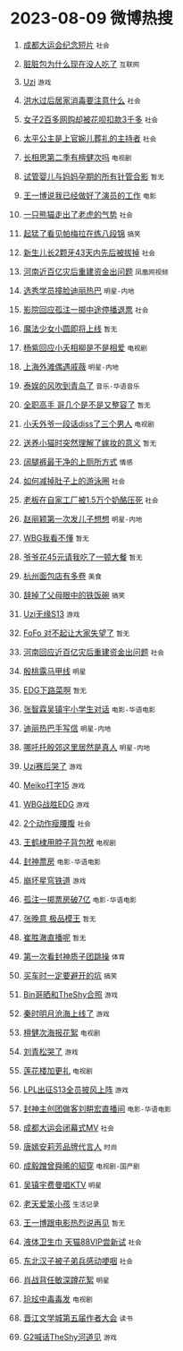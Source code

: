 # 2023-08-09 微博热搜 
1. [成都大运会纪念短片](https://m.weibo.cn/search?containerid=100103type%3D1%26t%3D10%26q%3D%23%E6%88%90%E9%83%BD%E5%A4%A7%E8%BF%90%E4%BC%9A%E7%BA%AA%E5%BF%B5%E7%9F%AD%E7%89%87%23&stream_entry_id=51&isnewpage=1&extparam=seat%3D1%26filter_type%3Drealtimehot%26dgr%3D0%26cate%3D10103%26pos%3D0%26stream_entry_id%3D51%26c_type%3D51%26display_time%3D1691529396%26pre_seqid%3D169152939619001754743&luicode=10000011&lfid=106003type%3D25%26t%3D3%26disable_hot%3D1%26filter_type%3Drealtimehot) `社会` 

2. [脏脏包为什么现在没人吃了](https://m.weibo.cn/search?containerid=100103type%3D1%26t%3D10%26q%3D%23%E8%84%8F%E8%84%8F%E5%8C%85%E4%B8%BA%E4%BB%80%E4%B9%88%E7%8E%B0%E5%9C%A8%E6%B2%A1%E4%BA%BA%E5%90%83%E4%BA%86%23&stream_entry_id=31&isnewpage=1&extparam=seat%3D1%26filter_type%3Drealtimehot%26cate%3D5001%26pos%3D0%26stream_entry_id%3D31%26lcate%3D5001%26band_rank%3D1%26q%3D%2523%25E8%2584%258F%25E8%2584%258F%25E5%258C%2585%25E4%25B8%25BA%25E4%25BB%2580%25E4%25B9%2588%25E7%258E%25B0%25E5%259C%25A8%25E6%25B2%25A1%25E4%25BA%25BA%25E5%2590%2583%25E4%25BA%2586%2523%26realpos%3D1%26dgr%3D0%26flag%3D2%26c_type%3D31%26display_time%3D1691529396%26pre_seqid%3D169152939619001754743&luicode=10000011&lfid=106003type%3D25%26t%3D3%26disable_hot%3D1%26filter_type%3Drealtimehot) `互联网` 

3. [Uzi](https://m.weibo.cn/search?containerid=100103type%3D1%26t%3D10%26q%3DUzi&stream_entry_id=31&isnewpage=1&extparam=seat%3D1%26filter_type%3Drealtimehot%26cate%3D5001%26pos%3D1%26stream_entry_id%3D31%26lcate%3D5001%26band_rank%3D2%26q%3DUzi%26realpos%3D2%26dgr%3D0%26flag%3D0%26c_type%3D31%26display_time%3D1691529396%26pre_seqid%3D169152939619001754743&luicode=10000011&lfid=106003type%3D25%26t%3D3%26disable_hot%3D1%26filter_type%3Drealtimehot) `游戏` 

4. [洪水过后居家消毒要注意什么](https://m.weibo.cn/search?containerid=100103type%3D1%26t%3D10%26q%3D%23%E6%B4%AA%E6%B0%B4%E8%BF%87%E5%90%8E%E5%B1%85%E5%AE%B6%E6%B6%88%E6%AF%92%E8%A6%81%E6%B3%A8%E6%84%8F%E4%BB%80%E4%B9%88%23&stream_entry_id=31&isnewpage=1&extparam=seat%3D1%26filter_type%3Drealtimehot%26cate%3D5001%26pos%3D2%26stream_entry_id%3D31%26lcate%3D5001%26band_rank%3D3%26q%3D%2523%25E6%25B4%25AA%25E6%25B0%25B4%25E8%25BF%2587%25E5%2590%258E%25E5%25B1%2585%25E5%25AE%25B6%25E6%25B6%2588%25E6%25AF%2592%25E8%25A6%2581%25E6%25B3%25A8%25E6%2584%258F%25E4%25BB%2580%25E4%25B9%2588%2523%26realpos%3D3%26dgr%3D0%26flag%3D0%26c_type%3D31%26display_time%3D1691529396%26pre_seqid%3D169152939619001754743&luicode=10000011&lfid=106003type%3D25%26t%3D3%26disable_hot%3D1%26filter_type%3Drealtimehot) `社会` 

5. [女子2百多网购却被花呗扣款3千多](https://m.weibo.cn/search?containerid=100103type%3D1%26t%3D10%26q%3D%23%E5%A5%B3%E5%AD%902%E7%99%BE%E5%A4%9A%E7%BD%91%E8%B4%AD%E5%8D%B4%E8%A2%AB%E8%8A%B1%E5%91%97%E6%89%A3%E6%AC%BE3%E5%8D%83%E5%A4%9A%23&stream_entry_id=31&isnewpage=1&extparam=seat%3D1%26filter_type%3Drealtimehot%26cate%3D5001%26pos%3D3%26stream_entry_id%3D31%26lcate%3D5001%26band_rank%3D4%26q%3D%2523%25E5%25A5%25B3%25E5%25AD%25902%25E7%2599%25BE%25E5%25A4%259A%25E7%25BD%2591%25E8%25B4%25AD%25E5%258D%25B4%25E8%25A2%25AB%25E8%258A%25B1%25E5%2591%2597%25E6%2589%25A3%25E6%25AC%25BE3%25E5%258D%2583%25E5%25A4%259A%2523%26realpos%3D4%26dgr%3D0%26flag%3D0%26c_type%3D31%26display_time%3D1691529396%26pre_seqid%3D169152939619001754743&luicode=10000011&lfid=106003type%3D25%26t%3D3%26disable_hot%3D1%26filter_type%3Drealtimehot) `社会` 

6. [太平公主是上官婉儿葬礼的主持者](https://m.weibo.cn/search?containerid=100103type%3D1%26t%3D10%26q%3D%23%E5%A4%AA%E5%B9%B3%E5%85%AC%E4%B8%BB%E6%98%AF%E4%B8%8A%E5%AE%98%E5%A9%89%E5%84%BF%E8%91%AC%E7%A4%BC%E7%9A%84%E4%B8%BB%E6%8C%81%E8%80%85%23&stream_entry_id=31&isnewpage=1&extparam=seat%3D1%26filter_type%3Drealtimehot%26cate%3D5001%26pos%3D4%26stream_entry_id%3D31%26lcate%3D5001%26band_rank%3D5%26q%3D%2523%25E5%25A4%25AA%25E5%25B9%25B3%25E5%2585%25AC%25E4%25B8%25BB%25E6%2598%25AF%25E4%25B8%258A%25E5%25AE%2598%25E5%25A9%2589%25E5%2584%25BF%25E8%2591%25AC%25E7%25A4%25BC%25E7%259A%2584%25E4%25B8%25BB%25E6%258C%2581%25E8%2580%2585%2523%26realpos%3D5%26dgr%3D0%26flag%3D32768%26c_type%3D31%26display_time%3D1691529396%26pre_seqid%3D169152939619001754743&luicode=10000011&lfid=106003type%3D25%26t%3D3%26disable_hot%3D1%26filter_type%3Drealtimehot) `社会` 

7. [长相思第二季有檀健次吗](https://m.weibo.cn/search?containerid=100103type%3D1%26t%3D10%26q%3D%23%E9%95%BF%E7%9B%B8%E6%80%9D%E7%AC%AC%E4%BA%8C%E5%AD%A3%E6%9C%89%E6%AA%80%E5%81%A5%E6%AC%A1%E5%90%97%23&stream_entry_id=31&isnewpage=1&extparam=seat%3D1%26filter_type%3Drealtimehot%26cate%3D5001%26pos%3D5%26stream_entry_id%3D31%26lcate%3D5001%26band_rank%3D6%26q%3D%2523%25E9%2595%25BF%25E7%259B%25B8%25E6%2580%259D%25E7%25AC%25AC%25E4%25BA%258C%25E5%25AD%25A3%25E6%259C%2589%25E6%25AA%2580%25E5%2581%25A5%25E6%25AC%25A1%25E5%2590%2597%2523%26realpos%3D6%26dgr%3D0%26flag%3D16%26c_type%3D31%26display_time%3D1691529396%26pre_seqid%3D169152939619001754743&luicode=10000011&lfid=106003type%3D25%26t%3D3%26disable_hot%3D1%26filter_type%3Drealtimehot) `电视剧` 

8. [试管婴儿与妈妈孕期的所有针管合影](https://m.weibo.cn/search?containerid=100103type%3D1%26t%3D10%26q%3D%E8%AF%95%E7%AE%A1%E5%A9%B4%E5%84%BF%E4%B8%8E%E5%A6%88%E5%A6%88%E5%AD%95%E6%9C%9F%E7%9A%84%E6%89%80%E6%9C%89%E9%92%88%E7%AE%A1%E5%90%88%E5%BD%B1&stream_entry_id=31&isnewpage=1&extparam=seat%3D1%26filter_type%3Drealtimehot%26cate%3D5001%26pos%3D6%26stream_entry_id%3D31%26lcate%3D5001%26band_rank%3D7%26q%3D%25E8%25AF%2595%25E7%25AE%25A1%25E5%25A9%25B4%25E5%2584%25BF%25E4%25B8%258E%25E5%25A6%2588%25E5%25A6%2588%25E5%25AD%2595%25E6%259C%259F%25E7%259A%2584%25E6%2589%2580%25E6%259C%2589%25E9%2592%2588%25E7%25AE%25A1%25E5%2590%2588%25E5%25BD%25B1%26realpos%3D7%26dgr%3D0%26flag%3D0%26c_type%3D31%26display_time%3D1691529396%26pre_seqid%3D169152939619001754743&luicode=10000011&lfid=106003type%3D25%26t%3D3%26disable_hot%3D1%26filter_type%3Drealtimehot) `暂无` 

9. [王一博说我已经做好了演员的工作](https://m.weibo.cn/search?containerid=100103type%3D1%26t%3D10%26q%3D%23%E7%8E%8B%E4%B8%80%E5%8D%9A%E8%AF%B4%E6%88%91%E5%B7%B2%E7%BB%8F%E5%81%9A%E5%A5%BD%E4%BA%86%E6%BC%94%E5%91%98%E7%9A%84%E5%B7%A5%E4%BD%9C%23&stream_entry_id=31&isnewpage=1&extparam=seat%3D1%26filter_type%3Drealtimehot%26cate%3D5001%26pos%3D7%26stream_entry_id%3D31%26lcate%3D5001%26band_rank%3D8%26q%3D%2523%25E7%258E%258B%25E4%25B8%2580%25E5%258D%259A%25E8%25AF%25B4%25E6%2588%2591%25E5%25B7%25B2%25E7%25BB%258F%25E5%2581%259A%25E5%25A5%25BD%25E4%25BA%2586%25E6%25BC%2594%25E5%2591%2598%25E7%259A%2584%25E5%25B7%25A5%25E4%25BD%259C%2523%26realpos%3D8%26dgr%3D0%26flag%3D0%26c_type%3D31%26display_time%3D1691529396%26pre_seqid%3D169152939619001754743&luicode=10000011&lfid=106003type%3D25%26t%3D3%26disable_hot%3D1%26filter_type%3Drealtimehot) `电影` 

10. [一只熊猫走出了老虎的气势](https://m.weibo.cn/search?containerid=100103type%3D1%26t%3D10%26q%3D%23%E4%B8%80%E5%8F%AA%E7%86%8A%E7%8C%AB%E8%B5%B0%E5%87%BA%E4%BA%86%E8%80%81%E8%99%8E%E7%9A%84%E6%B0%94%E5%8A%BF%23&stream_entry_id=31&isnewpage=1&extparam=seat%3D1%26filter_type%3Drealtimehot%26cate%3D5001%26pos%3D8%26stream_entry_id%3D31%26lcate%3D5001%26band_rank%3D9%26q%3D%2523%25E4%25B8%2580%25E5%258F%25AA%25E7%2586%258A%25E7%258C%25AB%25E8%25B5%25B0%25E5%2587%25BA%25E4%25BA%2586%25E8%2580%2581%25E8%2599%258E%25E7%259A%2584%25E6%25B0%2594%25E5%258A%25BF%2523%26realpos%3D9%26dgr%3D0%26flag%3D32768%26c_type%3D31%26display_time%3D1691529396%26pre_seqid%3D169152939619001754743&luicode=10000011&lfid=106003type%3D25%26t%3D3%26disable_hot%3D1%26filter_type%3Drealtimehot) `社会` 

11. [起猛了看见帕梅拉在练八段锦](https://m.weibo.cn/search?containerid=100103type%3D1%26t%3D10%26q%3D%23%E8%B5%B7%E7%8C%9B%E4%BA%86%E7%9C%8B%E8%A7%81%E5%B8%95%E6%A2%85%E6%8B%89%E5%9C%A8%E7%BB%83%E5%85%AB%E6%AE%B5%E9%94%A6%23&stream_entry_id=31&isnewpage=1&extparam=seat%3D1%26filter_type%3Drealtimehot%26cate%3D5001%26pos%3D9%26stream_entry_id%3D31%26lcate%3D5001%26band_rank%3D10%26q%3D%2523%25E8%25B5%25B7%25E7%258C%259B%25E4%25BA%2586%25E7%259C%258B%25E8%25A7%2581%25E5%25B8%2595%25E6%25A2%2585%25E6%258B%2589%25E5%259C%25A8%25E7%25BB%2583%25E5%2585%25AB%25E6%25AE%25B5%25E9%2594%25A6%2523%26realpos%3D10%26dgr%3D0%26flag%3D0%26c_type%3D31%26display_time%3D1691529396%26pre_seqid%3D169152939619001754743&luicode=10000011&lfid=106003type%3D25%26t%3D3%26disable_hot%3D1%26filter_type%3Drealtimehot) `搞笑` 

12. [新生儿长2颗牙43天内先后被拔掉](https://m.weibo.cn/search?containerid=100103type%3D1%26t%3D10%26q%3D%23%E6%96%B0%E7%94%9F%E5%84%BF%E9%95%BF2%E9%A2%97%E7%89%9943%E5%A4%A9%E5%86%85%E5%85%88%E5%90%8E%E8%A2%AB%E6%8B%94%E6%8E%89%23&stream_entry_id=31&isnewpage=1&extparam=seat%3D1%26filter_type%3Drealtimehot%26cate%3D5001%26pos%3D10%26stream_entry_id%3D31%26lcate%3D5001%26band_rank%3D11%26q%3D%2523%25E6%2596%25B0%25E7%2594%259F%25E5%2584%25BF%25E9%2595%25BF2%25E9%25A2%2597%25E7%2589%259943%25E5%25A4%25A9%25E5%2586%2585%25E5%2585%2588%25E5%2590%258E%25E8%25A2%25AB%25E6%258B%2594%25E6%258E%2589%2523%26realpos%3D11%26dgr%3D0%26flag%3D2%26c_type%3D31%26display_time%3D1691529396%26pre_seqid%3D169152939619001754743&luicode=10000011&lfid=106003type%3D25%26t%3D3%26disable_hot%3D1%26filter_type%3Drealtimehot) `社会` 

13. [河南近百亿灾后重建资金出问题](https://m.weibo.cn/search?containerid=100103type%3D1%26t%3D10%26q%3D%E6%B2%B3%E5%8D%97%E8%BF%91%E7%99%BE%E4%BA%BF%E7%81%BE%E5%90%8E%E9%87%8D%E5%BB%BA%E8%B5%84%E9%87%91%E5%87%BA%E9%97%AE%E9%A2%98&stream_entry_id=31&isnewpage=1&extparam=seat%3D1%26filter_type%3Drealtimehot%26cate%3D5001%26pos%3D11%26stream_entry_id%3D31%26lcate%3D5001%26band_rank%3D12%26q%3D%25E6%25B2%25B3%25E5%258D%2597%25E8%25BF%2591%25E7%2599%25BE%25E4%25BA%25BF%25E7%2581%25BE%25E5%2590%258E%25E9%2587%258D%25E5%25BB%25BA%25E8%25B5%2584%25E9%2587%2591%25E5%2587%25BA%25E9%2597%25AE%25E9%25A2%2598%26realpos%3D12%26dgr%3D0%26flag%3D0%26c_type%3D31%26display_time%3D1691529396%26pre_seqid%3D169152939619001754743&luicode=10000011&lfid=106003type%3D25%26t%3D3%26disable_hot%3D1%26filter_type%3Drealtimehot) `凤凰网视频` 

14. [选秀学员撞脸迪丽热巴](https://m.weibo.cn/search?containerid=100103type%3D1%26t%3D10%26q%3D%23%E9%80%89%E7%A7%80%E5%AD%A6%E5%91%98%E6%92%9E%E8%84%B8%E8%BF%AA%E4%B8%BD%E7%83%AD%E5%B7%B4%23&stream_entry_id=31&isnewpage=1&extparam=seat%3D1%26filter_type%3Drealtimehot%26cate%3D5001%26pos%3D12%26stream_entry_id%3D31%26lcate%3D5001%26band_rank%3D13%26q%3D%2523%25E9%2580%2589%25E7%25A7%2580%25E5%25AD%25A6%25E5%2591%2598%25E6%2592%259E%25E8%2584%25B8%25E8%25BF%25AA%25E4%25B8%25BD%25E7%2583%25AD%25E5%25B7%25B4%2523%26realpos%3D13%26dgr%3D0%26flag%3D0%26c_type%3D31%26display_time%3D1691529396%26pre_seqid%3D169152939619001754743&luicode=10000011&lfid=106003type%3D25%26t%3D3%26disable_hot%3D1%26filter_type%3Drealtimehot) `明星-内地` 

15. [影院回应孤注一掷中途停播退票](https://m.weibo.cn/search?containerid=100103type%3D1%26t%3D10%26q%3D%23%E5%BD%B1%E9%99%A2%E5%9B%9E%E5%BA%94%E5%AD%A4%E6%B3%A8%E4%B8%80%E6%8E%B7%E4%B8%AD%E9%80%94%E5%81%9C%E6%92%AD%E9%80%80%E7%A5%A8%23&stream_entry_id=31&isnewpage=1&extparam=seat%3D1%26filter_type%3Drealtimehot%26cate%3D5001%26pos%3D13%26stream_entry_id%3D31%26lcate%3D5001%26band_rank%3D14%26q%3D%2523%25E5%25BD%25B1%25E9%2599%25A2%25E5%259B%259E%25E5%25BA%2594%25E5%25AD%25A4%25E6%25B3%25A8%25E4%25B8%2580%25E6%258E%25B7%25E4%25B8%25AD%25E9%2580%2594%25E5%2581%259C%25E6%2592%25AD%25E9%2580%2580%25E7%25A5%25A8%2523%26realpos%3D14%26dgr%3D0%26flag%3D0%26c_type%3D31%26display_time%3D1691529396%26pre_seqid%3D169152939619001754743&luicode=10000011&lfid=106003type%3D25%26t%3D3%26disable_hot%3D1%26filter_type%3Drealtimehot) `社会` 

16. [魔法少女小圆即将上线](https://m.weibo.cn/search?containerid=100103type%3D1%26t%3D10%26q%3D%E9%AD%94%E6%B3%95%E5%B0%91%E5%A5%B3%E5%B0%8F%E5%9C%86%E5%8D%B3%E5%B0%86%E4%B8%8A%E7%BA%BF&stream_entry_id=31&isnewpage=1&extparam=seat%3D1%26filter_type%3Drealtimehot%26cate%3D5001%26pos%3D14%26stream_entry_id%3D31%26lcate%3D5001%26band_rank%3D15%26q%3D%25E9%25AD%2594%25E6%25B3%2595%25E5%25B0%2591%25E5%25A5%25B3%25E5%25B0%258F%25E5%259C%2586%25E5%258D%25B3%25E5%25B0%2586%25E4%25B8%258A%25E7%25BA%25BF%26realpos%3D15%26dgr%3D0%26flag%3D0%26c_type%3D31%26display_time%3D1691529396%26pre_seqid%3D169152939619001754743&luicode=10000011&lfid=106003type%3D25%26t%3D3%26disable_hot%3D1%26filter_type%3Drealtimehot) `暂无` 

17. [杨紫回应小夭相柳是不是相爱](https://m.weibo.cn/search?containerid=100103type%3D1%26t%3D10%26q%3D%23%E6%9D%A8%E7%B4%AB%E5%9B%9E%E5%BA%94%E5%B0%8F%E5%A4%AD%E7%9B%B8%E6%9F%B3%E6%98%AF%E4%B8%8D%E6%98%AF%E7%9B%B8%E7%88%B1%23&stream_entry_id=31&isnewpage=1&extparam=seat%3D1%26filter_type%3Drealtimehot%26cate%3D5001%26pos%3D15%26stream_entry_id%3D31%26lcate%3D5001%26band_rank%3D16%26q%3D%2523%25E6%259D%25A8%25E7%25B4%25AB%25E5%259B%259E%25E5%25BA%2594%25E5%25B0%258F%25E5%25A4%25AD%25E7%259B%25B8%25E6%259F%25B3%25E6%2598%25AF%25E4%25B8%258D%25E6%2598%25AF%25E7%259B%25B8%25E7%2588%25B1%2523%26realpos%3D16%26dgr%3D0%26flag%3D0%26c_type%3D31%26display_time%3D1691529396%26pre_seqid%3D169152939619001754743&luicode=10000011&lfid=106003type%3D25%26t%3D3%26disable_hot%3D1%26filter_type%3Drealtimehot) `电视剧` 

18. [上海外滩偶遇戚薇](https://m.weibo.cn/search?containerid=100103type%3D1%26t%3D10%26q%3D%23%E4%B8%8A%E6%B5%B7%E5%A4%96%E6%BB%A9%E5%81%B6%E9%81%87%E6%88%9A%E8%96%87%23&stream_entry_id=31&isnewpage=1&extparam=seat%3D1%26filter_type%3Drealtimehot%26cate%3D5001%26pos%3D16%26stream_entry_id%3D31%26lcate%3D5001%26band_rank%3D17%26q%3D%2523%25E4%25B8%258A%25E6%25B5%25B7%25E5%25A4%2596%25E6%25BB%25A9%25E5%2581%25B6%25E9%2581%2587%25E6%2588%259A%25E8%2596%2587%2523%26realpos%3D17%26dgr%3D0%26flag%3D0%26c_type%3D31%26display_time%3D1691529396%26pre_seqid%3D169152939619001754743&luicode=10000011&lfid=106003type%3D25%26t%3D3%26disable_hot%3D1%26filter_type%3Drealtimehot) `明星-内地` 

19. [泰娱的风吹到青岛了](https://m.weibo.cn/search?containerid=100103type%3D1%26t%3D10%26q%3D%23%E6%B3%B0%E5%A8%B1%E7%9A%84%E9%A3%8E%E5%90%B9%E5%88%B0%E9%9D%92%E5%B2%9B%E4%BA%86%23&stream_entry_id=31&isnewpage=1&extparam=seat%3D1%26filter_type%3Drealtimehot%26cate%3D5001%26pos%3D17%26stream_entry_id%3D31%26lcate%3D5001%26band_rank%3D18%26q%3D%2523%25E6%25B3%25B0%25E5%25A8%25B1%25E7%259A%2584%25E9%25A3%258E%25E5%2590%25B9%25E5%2588%25B0%25E9%259D%2592%25E5%25B2%259B%25E4%25BA%2586%2523%26realpos%3D18%26dgr%3D0%26flag%3D0%26c_type%3D31%26display_time%3D1691529396%26pre_seqid%3D169152939619001754743&luicode=10000011&lfid=106003type%3D25%26t%3D3%26disable_hot%3D1%26filter_type%3Drealtimehot) `音乐-华语音乐` 

20. [全职高手 哥几个是不是又整容了](https://m.weibo.cn/search?containerid=100103type%3D1%26t%3D10%26q%3D%E5%85%A8%E8%81%8C%E9%AB%98%E6%89%8B+%E5%93%A5%E5%87%A0%E4%B8%AA%E6%98%AF%E4%B8%8D%E6%98%AF%E5%8F%88%E6%95%B4%E5%AE%B9%E4%BA%86&stream_entry_id=31&isnewpage=1&extparam=seat%3D1%26filter_type%3Drealtimehot%26cate%3D5001%26pos%3D18%26stream_entry_id%3D31%26lcate%3D5001%26band_rank%3D19%26q%3D%25E5%2585%25A8%25E8%2581%258C%25E9%25AB%2598%25E6%2589%258B%2520%25E5%2593%25A5%25E5%2587%25A0%25E4%25B8%25AA%25E6%2598%25AF%25E4%25B8%258D%25E6%2598%25AF%25E5%258F%2588%25E6%2595%25B4%25E5%25AE%25B9%25E4%25BA%2586%26realpos%3D19%26dgr%3D0%26flag%3D0%26c_type%3D31%26display_time%3D1691529396%26pre_seqid%3D169152939619001754743&luicode=10000011&lfid=106003type%3D25%26t%3D3%26disable_hot%3D1%26filter_type%3Drealtimehot) `暂无` 

21. [小夭外爷一段话diss了三个男人](https://m.weibo.cn/search?containerid=100103type%3D1%26t%3D10%26q%3D%23%E5%B0%8F%E5%A4%AD%E5%A4%96%E7%88%B7%E4%B8%80%E6%AE%B5%E8%AF%9Ddiss%E4%BA%86%E4%B8%89%E4%B8%AA%E7%94%B7%E4%BA%BA%23&stream_entry_id=31&isnewpage=1&extparam=seat%3D1%26filter_type%3Drealtimehot%26cate%3D5001%26pos%3D19%26stream_entry_id%3D31%26lcate%3D5001%26band_rank%3D20%26q%3D%2523%25E5%25B0%258F%25E5%25A4%25AD%25E5%25A4%2596%25E7%2588%25B7%25E4%25B8%2580%25E6%25AE%25B5%25E8%25AF%259Ddiss%25E4%25BA%2586%25E4%25B8%2589%25E4%25B8%25AA%25E7%2594%25B7%25E4%25BA%25BA%2523%26realpos%3D20%26dgr%3D0%26flag%3D0%26c_type%3D31%26display_time%3D1691529396%26pre_seqid%3D169152939619001754743&luicode=10000011&lfid=106003type%3D25%26t%3D3%26disable_hot%3D1%26filter_type%3Drealtimehot) `电视剧` 

22. [送养小猫时突然理解了嫁妆的意义](https://m.weibo.cn/search?containerid=100103type%3D1%26t%3D10%26q%3D%E9%80%81%E5%85%BB%E5%B0%8F%E7%8C%AB%E6%97%B6%E7%AA%81%E7%84%B6%E7%90%86%E8%A7%A3%E4%BA%86%E5%AB%81%E5%A6%86%E7%9A%84%E6%84%8F%E4%B9%89&stream_entry_id=31&isnewpage=1&extparam=seat%3D1%26filter_type%3Drealtimehot%26cate%3D5001%26pos%3D20%26stream_entry_id%3D31%26lcate%3D5001%26band_rank%3D21%26q%3D%25E9%2580%2581%25E5%2585%25BB%25E5%25B0%258F%25E7%258C%25AB%25E6%2597%25B6%25E7%25AA%2581%25E7%2584%25B6%25E7%2590%2586%25E8%25A7%25A3%25E4%25BA%2586%25E5%25AB%2581%25E5%25A6%2586%25E7%259A%2584%25E6%2584%258F%25E4%25B9%2589%26realpos%3D21%26dgr%3D0%26flag%3D0%26c_type%3D31%26display_time%3D1691529396%26pre_seqid%3D169152939619001754743&luicode=10000011&lfid=106003type%3D25%26t%3D3%26disable_hot%3D1%26filter_type%3Drealtimehot) `暂无` 

23. [阔腿裤最干净的上厕所方式](https://m.weibo.cn/search?containerid=100103type%3D1%26t%3D10%26q%3D%23%E9%98%94%E8%85%BF%E8%A3%A4%E6%9C%80%E5%B9%B2%E5%87%80%E7%9A%84%E4%B8%8A%E5%8E%95%E6%89%80%E6%96%B9%E5%BC%8F%23&stream_entry_id=31&isnewpage=1&extparam=seat%3D1%26filter_type%3Drealtimehot%26cate%3D5001%26pos%3D21%26stream_entry_id%3D31%26lcate%3D5001%26band_rank%3D22%26q%3D%2523%25E9%2598%2594%25E8%2585%25BF%25E8%25A3%25A4%25E6%259C%2580%25E5%25B9%25B2%25E5%2587%2580%25E7%259A%2584%25E4%25B8%258A%25E5%258E%2595%25E6%2589%2580%25E6%2596%25B9%25E5%25BC%258F%2523%26realpos%3D22%26dgr%3D0%26flag%3D0%26c_type%3D31%26display_time%3D1691529396%26pre_seqid%3D169152939619001754743&luicode=10000011&lfid=106003type%3D25%26t%3D3%26disable_hot%3D1%26filter_type%3Drealtimehot) `情感` 

24. [如何减掉肚子上的游泳圈](https://m.weibo.cn/search?containerid=100103type%3D1%26t%3D10%26q%3D%23%E5%A6%82%E4%BD%95%E5%87%8F%E6%8E%89%E8%82%9A%E5%AD%90%E4%B8%8A%E7%9A%84%E6%B8%B8%E6%B3%B3%E5%9C%88%23&stream_entry_id=31&isnewpage=1&extparam=seat%3D1%26filter_type%3Drealtimehot%26cate%3D5001%26pos%3D22%26stream_entry_id%3D31%26lcate%3D5001%26band_rank%3D23%26q%3D%2523%25E5%25A6%2582%25E4%25BD%2595%25E5%2587%258F%25E6%258E%2589%25E8%2582%259A%25E5%25AD%2590%25E4%25B8%258A%25E7%259A%2584%25E6%25B8%25B8%25E6%25B3%25B3%25E5%259C%2588%2523%26realpos%3D23%26dgr%3D0%26flag%3D0%26c_type%3D31%26display_time%3D1691529396%26pre_seqid%3D169152939619001754743&luicode=10000011&lfid=106003type%3D25%26t%3D3%26disable_hot%3D1%26filter_type%3Drealtimehot) `社会` 

25. [老板在自家工厂被1.5万个奶酪压死](https://m.weibo.cn/search?containerid=100103type%3D1%26t%3D10%26q%3D%23%E8%80%81%E6%9D%BF%E5%9C%A8%E8%87%AA%E5%AE%B6%E5%B7%A5%E5%8E%82%E8%A2%AB1.5%E4%B8%87%E4%B8%AA%E5%A5%B6%E9%85%AA%E5%8E%8B%E6%AD%BB%23&stream_entry_id=31&isnewpage=1&extparam=seat%3D1%26filter_type%3Drealtimehot%26cate%3D5001%26pos%3D23%26stream_entry_id%3D31%26lcate%3D5001%26band_rank%3D24%26q%3D%2523%25E8%2580%2581%25E6%259D%25BF%25E5%259C%25A8%25E8%2587%25AA%25E5%25AE%25B6%25E5%25B7%25A5%25E5%258E%2582%25E8%25A2%25AB1.5%25E4%25B8%2587%25E4%25B8%25AA%25E5%25A5%25B6%25E9%2585%25AA%25E5%258E%258B%25E6%25AD%25BB%2523%26realpos%3D24%26dgr%3D0%26flag%3D0%26c_type%3D31%26display_time%3D1691529396%26pre_seqid%3D169152939619001754743&luicode=10000011&lfid=106003type%3D25%26t%3D3%26disable_hot%3D1%26filter_type%3Drealtimehot) `社会` 

26. [赵丽颖第一次发儿子想想](https://m.weibo.cn/search?containerid=100103type%3D1%26t%3D10%26q%3D%23%E8%B5%B5%E4%B8%BD%E9%A2%96%E7%AC%AC%E4%B8%80%E6%AC%A1%E5%8F%91%E5%84%BF%E5%AD%90%E6%83%B3%E6%83%B3%23&stream_entry_id=31&isnewpage=1&extparam=seat%3D1%26filter_type%3Drealtimehot%26cate%3D5001%26pos%3D24%26stream_entry_id%3D31%26lcate%3D5001%26band_rank%3D25%26q%3D%2523%25E8%25B5%25B5%25E4%25B8%25BD%25E9%25A2%2596%25E7%25AC%25AC%25E4%25B8%2580%25E6%25AC%25A1%25E5%258F%2591%25E5%2584%25BF%25E5%25AD%2590%25E6%2583%25B3%25E6%2583%25B3%2523%26realpos%3D25%26dgr%3D0%26flag%3D0%26c_type%3D31%26display_time%3D1691529396%26pre_seqid%3D169152939619001754743&luicode=10000011&lfid=106003type%3D25%26t%3D3%26disable_hot%3D1%26filter_type%3Drealtimehot) `明星-内地` 

27. [WBG我看不懂](https://m.weibo.cn/search?containerid=100103type%3D1%26t%3D10%26q%3DWBG%E6%88%91%E7%9C%8B%E4%B8%8D%E6%87%82&stream_entry_id=31&isnewpage=1&extparam=seat%3D1%26filter_type%3Drealtimehot%26cate%3D5001%26pos%3D25%26stream_entry_id%3D31%26lcate%3D5001%26band_rank%3D26%26q%3DWBG%25E6%2588%2591%25E7%259C%258B%25E4%25B8%258D%25E6%2587%2582%26realpos%3D26%26dgr%3D0%26flag%3D0%26c_type%3D31%26display_time%3D1691529396%26pre_seqid%3D169152939619001754743&luicode=10000011&lfid=106003type%3D25%26t%3D3%26disable_hot%3D1%26filter_type%3Drealtimehot) `暂无` 

28. [爷爷花45元请我吃了一顿大餐](https://m.weibo.cn/search?containerid=100103type%3D1%26t%3D10%26q%3D%E7%88%B7%E7%88%B7%E8%8A%B145%E5%85%83%E8%AF%B7%E6%88%91%E5%90%83%E4%BA%86%E4%B8%80%E9%A1%BF%E5%A4%A7%E9%A4%90&stream_entry_id=31&isnewpage=1&extparam=seat%3D1%26filter_type%3Drealtimehot%26cate%3D5001%26pos%3D26%26stream_entry_id%3D31%26lcate%3D5001%26band_rank%3D27%26q%3D%25E7%2588%25B7%25E7%2588%25B7%25E8%258A%25B145%25E5%2585%2583%25E8%25AF%25B7%25E6%2588%2591%25E5%2590%2583%25E4%25BA%2586%25E4%25B8%2580%25E9%25A1%25BF%25E5%25A4%25A7%25E9%25A4%2590%26realpos%3D27%26dgr%3D0%26flag%3D0%26c_type%3D31%26display_time%3D1691529396%26pre_seqid%3D169152939619001754743&luicode=10000011&lfid=106003type%3D25%26t%3D3%26disable_hot%3D1%26filter_type%3Drealtimehot) `暂无` 

29. [杭州面包店有多卷](https://m.weibo.cn/search?containerid=100103type%3D1%26t%3D10%26q%3D%23%E6%9D%AD%E5%B7%9E%E9%9D%A2%E5%8C%85%E5%BA%97%E6%9C%89%E5%A4%9A%E5%8D%B7%23&stream_entry_id=31&isnewpage=1&extparam=seat%3D1%26filter_type%3Drealtimehot%26cate%3D5001%26pos%3D27%26stream_entry_id%3D31%26lcate%3D5001%26band_rank%3D28%26q%3D%2523%25E6%259D%25AD%25E5%25B7%259E%25E9%259D%25A2%25E5%258C%2585%25E5%25BA%2597%25E6%259C%2589%25E5%25A4%259A%25E5%258D%25B7%2523%26realpos%3D28%26dgr%3D0%26flag%3D0%26c_type%3D31%26display_time%3D1691529396%26pre_seqid%3D169152939619001754743&luicode=10000011&lfid=106003type%3D25%26t%3D3%26disable_hot%3D1%26filter_type%3Drealtimehot) `美食` 

30. [辞掉了父母眼中的铁饭碗](https://m.weibo.cn/search?containerid=100103type%3D1%26t%3D10%26q%3D%23%E8%BE%9E%E6%8E%89%E4%BA%86%E7%88%B6%E6%AF%8D%E7%9C%BC%E4%B8%AD%E7%9A%84%E9%93%81%E9%A5%AD%E7%A2%97%23&stream_entry_id=31&isnewpage=1&extparam=seat%3D1%26filter_type%3Drealtimehot%26cate%3D5001%26pos%3D28%26stream_entry_id%3D31%26lcate%3D5001%26band_rank%3D29%26q%3D%2523%25E8%25BE%259E%25E6%258E%2589%25E4%25BA%2586%25E7%2588%25B6%25E6%25AF%258D%25E7%259C%25BC%25E4%25B8%25AD%25E7%259A%2584%25E9%2593%2581%25E9%25A5%25AD%25E7%25A2%2597%2523%26realpos%3D29%26dgr%3D0%26flag%3D0%26c_type%3D31%26display_time%3D1691529396%26pre_seqid%3D169152939619001754743&luicode=10000011&lfid=106003type%3D25%26t%3D3%26disable_hot%3D1%26filter_type%3Drealtimehot) `搞笑` 

31. [Uzi无缘S13](https://m.weibo.cn/search?containerid=100103type%3D1%26t%3D10%26q%3D%23Uzi%E6%97%A0%E7%BC%98S13%23&stream_entry_id=31&isnewpage=1&extparam=seat%3D1%26filter_type%3Drealtimehot%26cate%3D5001%26pos%3D29%26stream_entry_id%3D31%26lcate%3D5001%26band_rank%3D30%26q%3D%2523Uzi%25E6%2597%25A0%25E7%25BC%2598S13%2523%26realpos%3D30%26dgr%3D0%26flag%3D0%26c_type%3D31%26display_time%3D1691529396%26pre_seqid%3D169152939619001754743&luicode=10000011&lfid=106003type%3D25%26t%3D3%26disable_hot%3D1%26filter_type%3Drealtimehot) `游戏` 

32. [FoFo 对不起让大家失望了](https://m.weibo.cn/search?containerid=100103type%3D1%26t%3D10%26q%3DFoFo+%E5%AF%B9%E4%B8%8D%E8%B5%B7%E8%AE%A9%E5%A4%A7%E5%AE%B6%E5%A4%B1%E6%9C%9B%E4%BA%86&stream_entry_id=31&isnewpage=1&extparam=seat%3D1%26filter_type%3Drealtimehot%26cate%3D5001%26pos%3D30%26stream_entry_id%3D31%26lcate%3D5001%26band_rank%3D31%26q%3DFoFo%2520%25E5%25AF%25B9%25E4%25B8%258D%25E8%25B5%25B7%25E8%25AE%25A9%25E5%25A4%25A7%25E5%25AE%25B6%25E5%25A4%25B1%25E6%259C%259B%25E4%25BA%2586%26realpos%3D31%26dgr%3D0%26flag%3D0%26c_type%3D31%26display_time%3D1691529396%26pre_seqid%3D169152939619001754743&luicode=10000011&lfid=106003type%3D25%26t%3D3%26disable_hot%3D1%26filter_type%3Drealtimehot) `暂无` 

33. [河南回应近百亿灾后重建资金出问题](https://m.weibo.cn/search?containerid=100103type%3D1%26t%3D10%26q%3D%23%E6%B2%B3%E5%8D%97%E5%9B%9E%E5%BA%94%E8%BF%91%E7%99%BE%E4%BA%BF%E7%81%BE%E5%90%8E%E9%87%8D%E5%BB%BA%E8%B5%84%E9%87%91%E5%87%BA%E9%97%AE%E9%A2%98%23&stream_entry_id=31&isnewpage=1&extparam=seat%3D1%26filter_type%3Drealtimehot%26cate%3D5001%26pos%3D31%26stream_entry_id%3D31%26lcate%3D5001%26band_rank%3D32%26q%3D%2523%25E6%25B2%25B3%25E5%258D%2597%25E5%259B%259E%25E5%25BA%2594%25E8%25BF%2591%25E7%2599%25BE%25E4%25BA%25BF%25E7%2581%25BE%25E5%2590%258E%25E9%2587%258D%25E5%25BB%25BA%25E8%25B5%2584%25E9%2587%2591%25E5%2587%25BA%25E9%2597%25AE%25E9%25A2%2598%2523%26realpos%3D32%26dgr%3D0%26flag%3D0%26c_type%3D31%26display_time%3D1691529396%26pre_seqid%3D169152939619001754743&luicode=10000011&lfid=106003type%3D25%26t%3D3%26disable_hot%3D1%26filter_type%3Drealtimehot) `社会` 

34. [殷桃露马甲线](https://m.weibo.cn/search?containerid=100103type%3D1%26t%3D10%26q%3D%23%E6%AE%B7%E6%A1%83%E9%9C%B2%E9%A9%AC%E7%94%B2%E7%BA%BF%23&stream_entry_id=31&isnewpage=1&extparam=seat%3D1%26filter_type%3Drealtimehot%26cate%3D5001%26pos%3D32%26stream_entry_id%3D31%26lcate%3D5001%26band_rank%3D33%26q%3D%2523%25E6%25AE%25B7%25E6%25A1%2583%25E9%259C%25B2%25E9%25A9%25AC%25E7%2594%25B2%25E7%25BA%25BF%2523%26realpos%3D33%26dgr%3D0%26flag%3D1%26c_type%3D31%26display_time%3D1691529396%26pre_seqid%3D169152939619001754743&luicode=10000011&lfid=106003type%3D25%26t%3D3%26disable_hot%3D1%26filter_type%3Drealtimehot) `明星` 

35. [EDG下路菜啊](https://m.weibo.cn/search?containerid=100103type%3D1%26t%3D10%26q%3DEDG%E4%B8%8B%E8%B7%AF%E8%8F%9C%E5%95%8A&stream_entry_id=31&isnewpage=1&extparam=seat%3D1%26filter_type%3Drealtimehot%26cate%3D5001%26pos%3D33%26stream_entry_id%3D31%26lcate%3D5001%26band_rank%3D34%26q%3DEDG%25E4%25B8%258B%25E8%25B7%25AF%25E8%258F%259C%25E5%2595%258A%26realpos%3D34%26dgr%3D0%26flag%3D0%26c_type%3D31%26display_time%3D1691529396%26pre_seqid%3D169152939619001754743&luicode=10000011&lfid=106003type%3D25%26t%3D3%26disable_hot%3D1%26filter_type%3Drealtimehot) `暂无` 

36. [张智霖吴镇宇小学生对话](https://m.weibo.cn/search?containerid=100103type%3D1%26t%3D10%26q%3D%23%E5%BC%A0%E6%99%BA%E9%9C%96%E5%90%B4%E9%95%87%E5%AE%87%E5%B0%8F%E5%AD%A6%E7%94%9F%E5%AF%B9%E8%AF%9D%23&stream_entry_id=31&isnewpage=1&extparam=seat%3D1%26filter_type%3Drealtimehot%26cate%3D5001%26pos%3D34%26stream_entry_id%3D31%26lcate%3D5001%26band_rank%3D35%26q%3D%2523%25E5%25BC%25A0%25E6%2599%25BA%25E9%259C%2596%25E5%2590%25B4%25E9%2595%2587%25E5%25AE%2587%25E5%25B0%258F%25E5%25AD%25A6%25E7%2594%259F%25E5%25AF%25B9%25E8%25AF%259D%2523%26realpos%3D35%26dgr%3D0%26flag%3D0%26c_type%3D31%26display_time%3D1691529396%26pre_seqid%3D169152939619001754743&luicode=10000011&lfid=106003type%3D25%26t%3D3%26disable_hot%3D1%26filter_type%3Drealtimehot) `电影-华语电影` 

37. [迪丽热巴手写信](https://m.weibo.cn/search?containerid=100103type%3D1%26t%3D10%26q%3D%E8%BF%AA%E4%B8%BD%E7%83%AD%E5%B7%B4%E6%89%8B%E5%86%99%E4%BF%A1&stream_entry_id=31&isnewpage=1&extparam=seat%3D1%26filter_type%3Drealtimehot%26cate%3D5001%26pos%3D35%26stream_entry_id%3D31%26lcate%3D5001%26band_rank%3D36%26q%3D%25E8%25BF%25AA%25E4%25B8%25BD%25E7%2583%25AD%25E5%25B7%25B4%25E6%2589%258B%25E5%2586%2599%25E4%25BF%25A1%26realpos%3D36%26dgr%3D0%26flag%3D0%26c_type%3D31%26display_time%3D1691529396%26pre_seqid%3D169152939619001754743&luicode=10000011&lfid=106003type%3D25%26t%3D3%26disable_hot%3D1%26filter_type%3Drealtimehot) `明星-内地` 

38. [哪吒托殷郊这里居然是真人](https://m.weibo.cn/search?containerid=100103type%3D1%26t%3D10%26q%3D%23%E5%93%AA%E5%90%92%E6%89%98%E6%AE%B7%E9%83%8A%E8%BF%99%E9%87%8C%E5%B1%85%E7%84%B6%E6%98%AF%E7%9C%9F%E4%BA%BA%23&stream_entry_id=31&isnewpage=1&extparam=seat%3D1%26filter_type%3Drealtimehot%26cate%3D5001%26pos%3D36%26stream_entry_id%3D31%26lcate%3D5001%26band_rank%3D37%26q%3D%2523%25E5%2593%25AA%25E5%2590%2592%25E6%2589%2598%25E6%25AE%25B7%25E9%2583%258A%25E8%25BF%2599%25E9%2587%258C%25E5%25B1%2585%25E7%2584%25B6%25E6%2598%25AF%25E7%259C%259F%25E4%25BA%25BA%2523%26realpos%3D37%26dgr%3D0%26flag%3D0%26c_type%3D31%26display_time%3D1691529396%26pre_seqid%3D169152939619001754743&luicode=10000011&lfid=106003type%3D25%26t%3D3%26disable_hot%3D1%26filter_type%3Drealtimehot) `明星-内地` 

39. [Uzi赛后哭了](https://m.weibo.cn/search?containerid=100103type%3D1%26t%3D10%26q%3D%23Uzi%E8%B5%9B%E5%90%8E%E5%93%AD%E4%BA%86%23&stream_entry_id=31&isnewpage=1&extparam=seat%3D1%26filter_type%3Drealtimehot%26cate%3D5001%26pos%3D37%26stream_entry_id%3D31%26lcate%3D5001%26band_rank%3D38%26q%3D%2523Uzi%25E8%25B5%259B%25E5%2590%258E%25E5%2593%25AD%25E4%25BA%2586%2523%26realpos%3D38%26dgr%3D0%26flag%3D0%26c_type%3D31%26display_time%3D1691529396%26pre_seqid%3D169152939619001754743&luicode=10000011&lfid=106003type%3D25%26t%3D3%26disable_hot%3D1%26filter_type%3Drealtimehot) `游戏` 

40. [Meiko打字15](https://m.weibo.cn/search?containerid=100103type%3D1%26t%3D10%26q%3DMeiko%E6%89%93%E5%AD%9715&stream_entry_id=31&isnewpage=1&extparam=seat%3D1%26filter_type%3Drealtimehot%26cate%3D5001%26pos%3D38%26stream_entry_id%3D31%26lcate%3D5001%26band_rank%3D39%26q%3DMeiko%25E6%2589%2593%25E5%25AD%259715%26realpos%3D39%26dgr%3D0%26flag%3D0%26c_type%3D31%26display_time%3D1691529396%26pre_seqid%3D169152939619001754743&luicode=10000011&lfid=106003type%3D25%26t%3D3%26disable_hot%3D1%26filter_type%3Drealtimehot) `游戏` 

41. [WBG战胜EDG](https://m.weibo.cn/search?containerid=100103type%3D1%26t%3D10%26q%3D%23WBG%E6%88%98%E8%83%9CEDG%23&stream_entry_id=31&isnewpage=1&extparam=seat%3D1%26filter_type%3Drealtimehot%26cate%3D5001%26pos%3D39%26stream_entry_id%3D31%26lcate%3D5001%26band_rank%3D40%26q%3D%2523WBG%25E6%2588%2598%25E8%2583%259CEDG%2523%26realpos%3D40%26dgr%3D0%26flag%3D0%26c_type%3D31%26display_time%3D1691529396%26pre_seqid%3D169152939619001754743&luicode=10000011&lfid=106003type%3D25%26t%3D3%26disable_hot%3D1%26filter_type%3Drealtimehot) `游戏` 

42. [2个动作瘦腰腹](https://m.weibo.cn/search?containerid=100103type%3D1%26t%3D10%26q%3D%232%E4%B8%AA%E5%8A%A8%E4%BD%9C%E7%98%A6%E8%85%B0%E8%85%B9%23&stream_entry_id=31&isnewpage=1&extparam=seat%3D1%26filter_type%3Drealtimehot%26cate%3D5001%26pos%3D40%26stream_entry_id%3D31%26lcate%3D5001%26band_rank%3D41%26q%3D%25232%25E4%25B8%25AA%25E5%258A%25A8%25E4%25BD%259C%25E7%2598%25A6%25E8%2585%25B0%25E8%2585%25B9%2523%26realpos%3D41%26dgr%3D0%26flag%3D1%26c_type%3D31%26display_time%3D1691529396%26pre_seqid%3D169152939619001754743&luicode=10000011&lfid=106003type%3D25%26t%3D3%26disable_hot%3D1%26filter_type%3Drealtimehot) `社会` 

43. [王鹤棣用脖子背包袱](https://m.weibo.cn/search?containerid=100103type%3D1%26t%3D10%26q%3D%23%E7%8E%8B%E9%B9%A4%E6%A3%A3%E7%94%A8%E8%84%96%E5%AD%90%E8%83%8C%E5%8C%85%E8%A2%B1%23&stream_entry_id=31&isnewpage=1&extparam=seat%3D1%26filter_type%3Drealtimehot%26cate%3D5001%26pos%3D41%26stream_entry_id%3D31%26lcate%3D5001%26band_rank%3D42%26q%3D%2523%25E7%258E%258B%25E9%25B9%25A4%25E6%25A3%25A3%25E7%2594%25A8%25E8%2584%2596%25E5%25AD%2590%25E8%2583%258C%25E5%258C%2585%25E8%25A2%25B1%2523%26realpos%3D42%26dgr%3D0%26flag%3D0%26c_type%3D31%26display_time%3D1691529396%26pre_seqid%3D169152939619001754743&luicode=10000011&lfid=106003type%3D25%26t%3D3%26disable_hot%3D1%26filter_type%3Drealtimehot) `电视剧` 

44. [封神票房](https://m.weibo.cn/search?containerid=100103type%3D1%26t%3D10%26q%3D%E5%B0%81%E7%A5%9E%E7%A5%A8%E6%88%BF&stream_entry_id=31&isnewpage=1&extparam=seat%3D1%26filter_type%3Drealtimehot%26cate%3D5001%26pos%3D42%26stream_entry_id%3D31%26lcate%3D5001%26band_rank%3D43%26q%3D%25E5%25B0%2581%25E7%25A5%259E%25E7%25A5%25A8%25E6%2588%25BF%26realpos%3D43%26dgr%3D0%26flag%3D0%26c_type%3D31%26display_time%3D1691529396%26pre_seqid%3D169152939619001754743&luicode=10000011&lfid=106003type%3D25%26t%3D3%26disable_hot%3D1%26filter_type%3Drealtimehot) `电影-华语电影` 

45. [崩坏星穹铁道](https://m.weibo.cn/search?containerid=100103type%3D1%26t%3D10%26q%3D%23%E5%B4%A9%E5%9D%8F%E6%98%9F%E7%A9%B9%E9%93%81%E9%81%93%23&stream_entry_id=31&isnewpage=1&extparam=seat%3D1%26filter_type%3Drealtimehot%26cate%3D5001%26pos%3D43%26stream_entry_id%3D31%26lcate%3D5001%26band_rank%3D44%26q%3D%2523%25E5%25B4%25A9%25E5%259D%258F%25E6%2598%259F%25E7%25A9%25B9%25E9%2593%2581%25E9%2581%2593%2523%26realpos%3D44%26dgr%3D0%26flag%3D0%26c_type%3D31%26display_time%3D1691529396%26pre_seqid%3D169152939619001754743&luicode=10000011&lfid=106003type%3D25%26t%3D3%26disable_hot%3D1%26filter_type%3Drealtimehot) `游戏` 

46. [孤注一掷票房破7亿](https://m.weibo.cn/search?containerid=100103type%3D1%26t%3D10%26q%3D%23%E5%AD%A4%E6%B3%A8%E4%B8%80%E6%8E%B7%E7%A5%A8%E6%88%BF%E7%A0%B47%E4%BA%BF%23&stream_entry_id=31&isnewpage=1&extparam=seat%3D1%26filter_type%3Drealtimehot%26cate%3D5001%26pos%3D44%26stream_entry_id%3D31%26lcate%3D5001%26band_rank%3D45%26q%3D%2523%25E5%25AD%25A4%25E6%25B3%25A8%25E4%25B8%2580%25E6%258E%25B7%25E7%25A5%25A8%25E6%2588%25BF%25E7%25A0%25B47%25E4%25BA%25BF%2523%26realpos%3D45%26dgr%3D0%26flag%3D0%26c_type%3D31%26display_time%3D1691529396%26pre_seqid%3D169152939619001754743&luicode=10000011&lfid=106003type%3D25%26t%3D3%26disable_hot%3D1%26filter_type%3Drealtimehot) `电影-华语电影` 

47. [张晚意 极品模王](https://m.weibo.cn/search?containerid=100103type%3D1%26t%3D10%26q%3D%E5%BC%A0%E6%99%9A%E6%84%8F+%E6%9E%81%E5%93%81%E6%A8%A1%E7%8E%8B&stream_entry_id=31&isnewpage=1&extparam=seat%3D1%26filter_type%3Drealtimehot%26cate%3D5001%26pos%3D45%26stream_entry_id%3D31%26lcate%3D5001%26band_rank%3D46%26q%3D%25E5%25BC%25A0%25E6%2599%259A%25E6%2584%258F%2520%25E6%259E%2581%25E5%2593%2581%25E6%25A8%25A1%25E7%258E%258B%26realpos%3D46%26dgr%3D0%26flag%3D0%26c_type%3D31%26display_time%3D1691529396%26pre_seqid%3D169152939619001754743&luicode=10000011&lfid=106003type%3D25%26t%3D3%26disable_hot%3D1%26filter_type%3Drealtimehot) `暂无` 

48. [崔胜澈直播呢](https://m.weibo.cn/search?containerid=100103type%3D1%26t%3D10%26q%3D%E5%B4%94%E8%83%9C%E6%BE%88%E7%9B%B4%E6%92%AD%E5%91%A2&stream_entry_id=31&isnewpage=1&extparam=seat%3D1%26filter_type%3Drealtimehot%26cate%3D5001%26pos%3D46%26stream_entry_id%3D31%26lcate%3D5001%26band_rank%3D47%26q%3D%25E5%25B4%2594%25E8%2583%259C%25E6%25BE%2588%25E7%259B%25B4%25E6%2592%25AD%25E5%2591%25A2%26realpos%3D47%26dgr%3D0%26flag%3D0%26c_type%3D31%26display_time%3D1691529396%26pre_seqid%3D169152939619001754743&luicode=10000011&lfid=106003type%3D25%26t%3D3%26disable_hot%3D1%26filter_type%3Drealtimehot) `暂无` 

49. [第一次看封神质子团跳操](https://m.weibo.cn/search?containerid=100103type%3D1%26t%3D10%26q%3D%23%E7%AC%AC%E4%B8%80%E6%AC%A1%E7%9C%8B%E5%B0%81%E7%A5%9E%E8%B4%A8%E5%AD%90%E5%9B%A2%E8%B7%B3%E6%93%8D%23&stream_entry_id=31&isnewpage=1&extparam=seat%3D1%26filter_type%3Drealtimehot%26cate%3D5001%26pos%3D47%26stream_entry_id%3D31%26lcate%3D5001%26band_rank%3D48%26q%3D%2523%25E7%25AC%25AC%25E4%25B8%2580%25E6%25AC%25A1%25E7%259C%258B%25E5%25B0%2581%25E7%25A5%259E%25E8%25B4%25A8%25E5%25AD%2590%25E5%259B%25A2%25E8%25B7%25B3%25E6%2593%258D%2523%26realpos%3D48%26dgr%3D0%26flag%3D0%26c_type%3D31%26display_time%3D1691529396%26pre_seqid%3D169152939619001754743&luicode=10000011&lfid=106003type%3D25%26t%3D3%26disable_hot%3D1%26filter_type%3Drealtimehot) `体育` 

50. [买车时一定要避开的坑](https://m.weibo.cn/search?containerid=100103type%3D1%26t%3D10%26q%3D%23%E4%B9%B0%E8%BD%A6%E6%97%B6%E4%B8%80%E5%AE%9A%E8%A6%81%E9%81%BF%E5%BC%80%E7%9A%84%E5%9D%91%23&stream_entry_id=31&isnewpage=1&extparam=seat%3D1%26filter_type%3Drealtimehot%26cate%3D5001%26pos%3D48%26stream_entry_id%3D31%26lcate%3D5001%26band_rank%3D49%26q%3D%2523%25E4%25B9%25B0%25E8%25BD%25A6%25E6%2597%25B6%25E4%25B8%2580%25E5%25AE%259A%25E8%25A6%2581%25E9%2581%25BF%25E5%25BC%2580%25E7%259A%2584%25E5%259D%2591%2523%26realpos%3D49%26dgr%3D0%26flag%3D1%26c_type%3D31%26display_time%3D1691529396%26pre_seqid%3D169152939619001754743&luicode=10000011&lfid=106003type%3D25%26t%3D3%26disable_hot%3D1%26filter_type%3Drealtimehot) `搞笑` 

51. [Bin哥晒和TheShy合照](https://m.weibo.cn/search?containerid=100103type%3D1%26t%3D10%26q%3D%23Bin%E5%93%A5%E6%99%92%E5%92%8CTheShy%E5%90%88%E7%85%A7%23&stream_entry_id=31&isnewpage=1&extparam=seat%3D1%26filter_type%3Drealtimehot%26cate%3D5001%26pos%3D49%26stream_entry_id%3D31%26lcate%3D5001%26band_rank%3D50%26q%3D%2523Bin%25E5%2593%25A5%25E6%2599%2592%25E5%2592%258CTheShy%25E5%2590%2588%25E7%2585%25A7%2523%26realpos%3D50%26dgr%3D0%26flag%3D0%26c_type%3D31%26display_time%3D1691529396%26pre_seqid%3D169152939619001754743&luicode=10000011&lfid=106003type%3D25%26t%3D3%26disable_hot%3D1%26filter_type%3Drealtimehot) `游戏` 

52. [秦时明月沧海上线了](https://m.weibo.cn/search?containerid=100103type%3D1%26t%3D10%26q%3D%23%E7%A7%A6%E6%97%B6%E6%98%8E%E6%9C%88%E6%B2%A7%E6%B5%B7%E4%B8%8A%E7%BA%BF%E4%BA%86%23&stream_entry_id=31&isnewpage=1&extparam=seat%3D1%26c_type%3D31%26pos%3D6%26lcate%3D5001%26cate%3D5001%26filter_type%3Drealtimehot%26stream_entry_id%3D31%26adid%3D198445%26q%3D%2523%25E7%25A7%25A6%25E6%2597%25B6%25E6%2598%258E%25E6%259C%2588%25E6%25B2%25A7%25E6%25B5%25B7%25E4%25B8%258A%25E7%25BA%25BF%25E4%25BA%2586%2523%26dgr%3D0%26band_rank%3D7%26topic_ad%3D1%26is_ad_pos%3D1%26display_time%3D1691525981%26pre_seqid%3D16915259813369179683&luicode=10000011&lfid=106003type%3D25%26t%3D3%26disable_hot%3D1%26filter_type%3Drealtimehot) `游戏` 

53. [檀健次海报花絮](https://m.weibo.cn/search?containerid=100103type%3D1%26t%3D10%26q%3D%23%E6%AA%80%E5%81%A5%E6%AC%A1%E6%B5%B7%E6%8A%A5%E8%8A%B1%E7%B5%AE%23&stream_entry_id=31&isnewpage=1&extparam=seat%3D1%26c_type%3D31%26pos%3D46%26lcate%3D5001%26flag%3D0%26stream_entry_id%3D31%26realpos%3D46%26q%3D%2523%25E6%25AA%2580%25E5%2581%25A5%25E6%25AC%25A1%25E6%25B5%25B7%25E6%258A%25A5%25E8%258A%25B1%25E7%25B5%25AE%2523%26dgr%3D0%26band_rank%3D46%26cate%3D5001%26filter_type%3Drealtimehot%26display_time%3D1691525981%26pre_seqid%3D16915259813369179683&luicode=10000011&lfid=106003type%3D25%26t%3D3%26disable_hot%3D1%26filter_type%3Drealtimehot) `电视剧` 

54. [刘青松哭了](https://m.weibo.cn/search?containerid=100103type%3D1%26t%3D10%26q%3D%23%E5%88%98%E9%9D%92%E6%9D%BE%E5%93%AD%E4%BA%86%23&stream_entry_id=31&isnewpage=1&extparam=seat%3D1%26c_type%3D31%26pos%3D47%26lcate%3D5001%26flag%3D0%26stream_entry_id%3D31%26realpos%3D47%26q%3D%2523%25E5%2588%2598%25E9%259D%2592%25E6%259D%25BE%25E5%2593%25AD%25E4%25BA%2586%2523%26dgr%3D0%26band_rank%3D47%26cate%3D5001%26filter_type%3Drealtimehot%26display_time%3D1691525981%26pre_seqid%3D16915259813369179683&luicode=10000011&lfid=106003type%3D25%26t%3D3%26disable_hot%3D1%26filter_type%3Drealtimehot) `游戏` 

55. [莲花楼加更礼](https://m.weibo.cn/search?containerid=100103type%3D1%26t%3D10%26q%3D%23%E8%8E%B2%E8%8A%B1%E6%A5%BC%E5%8A%A0%E6%9B%B4%E7%A4%BC%23&stream_entry_id=31&isnewpage=1&extparam=seat%3D1%26c_type%3D31%26pos%3D50%26lcate%3D5001%26flag%3D0%26stream_entry_id%3D31%26realpos%3D50%26q%3D%2523%25E8%258E%25B2%25E8%258A%25B1%25E6%25A5%25BC%25E5%258A%25A0%25E6%259B%25B4%25E7%25A4%25BC%2523%26dgr%3D0%26band_rank%3D50%26cate%3D5001%26filter_type%3Drealtimehot%26display_time%3D1691525981%26pre_seqid%3D16915259813369179683&luicode=10000011&lfid=106003type%3D25%26t%3D3%26disable_hot%3D1%26filter_type%3Drealtimehot) `电视剧` 

56. [LPL出征S13全员披风上阵](https://m.weibo.cn/search?containerid=100103type%3D1%26t%3D10%26q%3D%23LPL%E5%87%BA%E5%BE%81S13%E5%85%A8%E5%91%98%E6%8A%AB%E9%A3%8E%E4%B8%8A%E9%98%B5%23&stream_entry_id=31&isnewpage=1&extparam=seat%3D1%26filter_type%3Drealtimehot%26cate%3D5001%26pos%3D44%26stream_entry_id%3D31%26lcate%3D5001%26band_rank%3D45%26q%3D%2523LPL%25E5%2587%25BA%25E5%25BE%2581S13%25E5%2585%25A8%25E5%2591%2598%25E6%258A%25AB%25E9%25A3%258E%25E4%25B8%258A%25E9%2598%25B5%2523%26realpos%3D45%26dgr%3D0%26flag%3D0%26c_type%3D31%26display_time%3D1691522120%26pre_seqid%3D169152212033303267842&luicode=10000011&lfid=106003type%3D25%26t%3D3%26disable_hot%3D1%26filter_type%3Drealtimehot) `游戏` 

57. [封神主创团做客刘畊宏直播间](https://m.weibo.cn/search?containerid=100103type%3D1%26t%3D10%26q%3D%23%E5%B0%81%E7%A5%9E%E4%B8%BB%E5%88%9B%E5%9B%A2%E5%81%9A%E5%AE%A2%E5%88%98%E7%95%8A%E5%AE%8F%E7%9B%B4%E6%92%AD%E9%97%B4%23&stream_entry_id=31&isnewpage=1&extparam=seat%3D1%26filter_type%3Drealtimehot%26cate%3D5001%26pos%3D45%26stream_entry_id%3D31%26lcate%3D5001%26band_rank%3D46%26q%3D%2523%25E5%25B0%2581%25E7%25A5%259E%25E4%25B8%25BB%25E5%2588%259B%25E5%259B%25A2%25E5%2581%259A%25E5%25AE%25A2%25E5%2588%2598%25E7%2595%258A%25E5%25AE%258F%25E7%259B%25B4%25E6%2592%25AD%25E9%2597%25B4%2523%26realpos%3D46%26dgr%3D0%26flag%3D0%26c_type%3D31%26display_time%3D1691522120%26pre_seqid%3D169152212033303267842&luicode=10000011&lfid=106003type%3D25%26t%3D3%26disable_hot%3D1%26filter_type%3Drealtimehot) `电影-华语电影` 

58. [成都大运会闭幕式MV](https://m.weibo.cn/search?containerid=100103type%3D1%26t%3D10%26q%3D%23%E6%88%90%E9%83%BD%E5%A4%A7%E8%BF%90%E4%BC%9A%E9%97%AD%E5%B9%95%E5%BC%8FMV%23&stream_entry_id=51&isnewpage=1&extparam=seat%3D1%26stream_entry_id%3D51%26dgr%3D0%26pos%3D0%26c_type%3D51%26filter_type%3Drealtimehot%26cate%3D10103%26display_time%3D1691519073%26pre_seqid%3D16915190735600201445&luicode=10000011&lfid=106003type%3D25%26t%3D3%26disable_hot%3D1%26filter_type%3Drealtimehot) `社会` 

59. [唐嫣安莉芳品牌代言人](https://m.weibo.cn/search?containerid=100103type%3D1%26t%3D10%26q%3D%23%E5%94%90%E5%AB%A3%E5%AE%89%E8%8E%89%E8%8A%B3%E5%93%81%E7%89%8C%E4%BB%A3%E8%A8%80%E4%BA%BA%23&stream_entry_id=31&isnewpage=1&extparam=seat%3D1%26cate%3D5001%26band_rank%3D7%26pos%3D6%26is_ad_pos%3D1%26lcate%3D5001%26adid%3D198727%26stream_entry_id%3D31%26q%3D%2523%25E5%2594%2590%25E5%25AB%25A3%25E5%25AE%2589%25E8%258E%2589%25E8%258A%25B3%25E5%2593%2581%25E7%2589%258C%25E4%25BB%25A3%25E8%25A8%2580%25E4%25BA%25BA%2523%26dgr%3D0%26c_type%3D31%26filter_type%3Drealtimehot%26topic_ad%3D1%26display_time%3D1691519073%26pre_seqid%3D16915190735600201445&luicode=10000011&lfid=106003type%3D25%26t%3D3%26disable_hot%3D1%26filter_type%3Drealtimehot) `时尚` 

60. [成毅蹭曾舜晞的貂穿](https://m.weibo.cn/search?containerid=100103type%3D1%26t%3D10%26q%3D%23%E6%88%90%E6%AF%85%E8%B9%AD%E6%9B%BE%E8%88%9C%E6%99%9E%E7%9A%84%E8%B2%82%E7%A9%BF%23&stream_entry_id=31&isnewpage=1&extparam=seat%3D1%26cate%3D5001%26band_rank%3D50%26pos%3D50%26realpos%3D50%26lcate%3D5001%26c_type%3D31%26stream_entry_id%3D31%26flag%3D0%26q%3D%2523%25E6%2588%2590%25E6%25AF%2585%25E8%25B9%25AD%25E6%259B%25BE%25E8%2588%259C%25E6%2599%259E%25E7%259A%2584%25E8%25B2%2582%25E7%25A9%25BF%2523%26dgr%3D0%26filter_type%3Drealtimehot%26display_time%3D1691519073%26pre_seqid%3D16915190735600201445&luicode=10000011&lfid=106003type%3D25%26t%3D3%26disable_hot%3D1%26filter_type%3Drealtimehot) `电视剧-国产剧` 

61. [吴镇宇费曼唱KTV](https://m.weibo.cn/search?containerid=100103type%3D1%26t%3D10%26q%3D%23%E5%90%B4%E9%95%87%E5%AE%87%E8%B4%B9%E6%9B%BC%E5%94%B1KTV%23&stream_entry_id=31&isnewpage=1&extparam=seat%3D1%26filter_type%3Drealtimehot%26cate%3D5001%26pos%3D41%26stream_entry_id%3D31%26lcate%3D5001%26band_rank%3D42%26q%3D%2523%25E5%2590%25B4%25E9%2595%2587%25E5%25AE%2587%25E8%25B4%25B9%25E6%259B%25BC%25E5%2594%25B1KTV%2523%26realpos%3D42%26dgr%3D0%26flag%3D0%26c_type%3D31%26display_time%3D1691515094%26pre_seqid%3D16915150944930201883&luicode=10000011&lfid=106003type%3D25%26t%3D3%26disable_hot%3D1%26filter_type%3Drealtimehot) `明星` 

62. [老天爱笨小孩](https://m.weibo.cn/search?containerid=100103type%3D1%26t%3D10%26q%3D%E8%80%81%E5%A4%A9%E7%88%B1%E7%AC%A8%E5%B0%8F%E5%AD%A9&stream_entry_id=31&isnewpage=1&extparam=seat%3D1%26filter_type%3Drealtimehot%26cate%3D5001%26pos%3D47%26stream_entry_id%3D31%26lcate%3D5001%26band_rank%3D48%26q%3D%25E8%2580%2581%25E5%25A4%25A9%25E7%2588%25B1%25E7%25AC%25A8%25E5%25B0%258F%25E5%25AD%25A9%26realpos%3D48%26dgr%3D0%26flag%3D0%26c_type%3D31%26display_time%3D1691515094%26pre_seqid%3D16915150944930201883&luicode=10000011&lfid=106003type%3D25%26t%3D3%26disable_hot%3D1%26filter_type%3Drealtimehot) `生活记录` 

63. [王一博跟电影热烈说再见](https://m.weibo.cn/search?containerid=100103type%3D1%26t%3D10%26q%3D%E7%8E%8B%E4%B8%80%E5%8D%9A%E8%B7%9F%E7%94%B5%E5%BD%B1%E7%83%AD%E7%83%88%E8%AF%B4%E5%86%8D%E8%A7%81&stream_entry_id=31&isnewpage=1&extparam=seat%3D1%26filter_type%3Drealtimehot%26cate%3D5001%26pos%3D49%26stream_entry_id%3D31%26lcate%3D5001%26band_rank%3D50%26q%3D%25E7%258E%258B%25E4%25B8%2580%25E5%258D%259A%25E8%25B7%259F%25E7%2594%25B5%25E5%25BD%25B1%25E7%2583%25AD%25E7%2583%2588%25E8%25AF%25B4%25E5%2586%258D%25E8%25A7%2581%26realpos%3D50%26dgr%3D0%26flag%3D0%26c_type%3D31%26display_time%3D1691515094%26pre_seqid%3D16915150944930201883&luicode=10000011&lfid=106003type%3D25%26t%3D3%26disable_hot%3D1%26filter_type%3Drealtimehot) `暂无` 

64. [液体卫生巾 天猫88VIP尝新试](https://m.weibo.cn/search?containerid=100103type%3D1%26t%3D10%26q%3D%23%E6%B6%B2%E4%BD%93%E5%8D%AB%E7%94%9F%E5%B7%BE+%E5%A4%A9%E7%8C%AB88VIP%E5%B0%9D%E6%96%B0%E8%AF%95%23&stream_entry_id=31&isnewpage=1&extparam=seat%3D1%26c_type%3D31%26filter_type%3Drealtimehot%26pos%3D3%26cate%3D5001%26lcate%3D5001%26topic_ad%3D1%26band_rank%3D4%26q%3D%2523%25E6%25B6%25B2%25E4%25BD%2593%25E5%258D%25AB%25E7%2594%259F%25E5%25B7%25BE%2520%25E5%25A4%25A9%25E7%258C%25AB88VIP%25E5%25B0%259D%25E6%2596%25B0%25E8%25AF%2595%2523%26dgr%3D0%26is_ad_pos%3D1%26adid%3D198793%26stream_entry_id%3D31%26display_time%3D1691511896%26pre_seqid%3D169151189631602736801&luicode=10000011&lfid=106003type%3D25%26t%3D3%26disable_hot%3D1%26filter_type%3Drealtimehot) `社会` 

65. [东北汉子被子弟兵感动哽咽](https://m.weibo.cn/search?containerid=100103type%3D1%26t%3D10%26q%3D%23%E4%B8%9C%E5%8C%97%E6%B1%89%E5%AD%90%E8%A2%AB%E5%AD%90%E5%BC%9F%E5%85%B5%E6%84%9F%E5%8A%A8%E5%93%BD%E5%92%BD%23&stream_entry_id=31&isnewpage=1&extparam=seat%3D1%26c_type%3D31%26pos%3D10%26lcate%3D5001%26realpos%3D10%26stream_entry_id%3D31%26band_rank%3D10%26q%3D%2523%25E4%25B8%259C%25E5%258C%2597%25E6%25B1%2589%25E5%25AD%2590%25E8%25A2%25AB%25E5%25AD%2590%25E5%25BC%259F%25E5%2585%25B5%25E6%2584%259F%25E5%258A%25A8%25E5%2593%25BD%25E5%2592%25BD%2523%26dgr%3D0%26flag%3D32768%26cate%3D5001%26filter_type%3Drealtimehot%26display_time%3D1691511896%26pre_seqid%3D169151189631602736801&luicode=10000011&lfid=106003type%3D25%26t%3D3%26disable_hot%3D1%26filter_type%3Drealtimehot) `社会` 

66. [肖战背任敏深蹲花絮](https://m.weibo.cn/search?containerid=100103type%3D1%26t%3D10%26q%3D%23%E8%82%96%E6%88%98%E8%83%8C%E4%BB%BB%E6%95%8F%E6%B7%B1%E8%B9%B2%E8%8A%B1%E7%B5%AE%23&stream_entry_id=31&isnewpage=1&extparam=seat%3D1%26c_type%3D31%26pos%3D35%26lcate%3D5001%26realpos%3D35%26stream_entry_id%3D31%26band_rank%3D35%26q%3D%2523%25E8%2582%2596%25E6%2588%2598%25E8%2583%258C%25E4%25BB%25BB%25E6%2595%258F%25E6%25B7%25B1%25E8%25B9%25B2%25E8%258A%25B1%25E7%25B5%25AE%2523%26dgr%3D0%26flag%3D0%26cate%3D5001%26filter_type%3Drealtimehot%26display_time%3D1691511896%26pre_seqid%3D169151189631602736801&luicode=10000011&lfid=106003type%3D25%26t%3D3%26disable_hot%3D1%26filter_type%3Drealtimehot) `明星` 

67. [玱玹中毒毒发](https://m.weibo.cn/search?containerid=100103type%3D1%26t%3D10%26q%3D%23%E7%8E%B1%E7%8E%B9%E4%B8%AD%E6%AF%92%E6%AF%92%E5%8F%91%23&stream_entry_id=31&isnewpage=1&extparam=seat%3D1%26c_type%3D31%26pos%3D43%26lcate%3D5001%26realpos%3D43%26stream_entry_id%3D31%26band_rank%3D43%26q%3D%2523%25E7%258E%25B1%25E7%258E%25B9%25E4%25B8%25AD%25E6%25AF%2592%25E6%25AF%2592%25E5%258F%2591%2523%26dgr%3D0%26flag%3D0%26cate%3D5001%26filter_type%3Drealtimehot%26display_time%3D1691511896%26pre_seqid%3D169151189631602736801&luicode=10000011&lfid=106003type%3D25%26t%3D3%26disable_hot%3D1%26filter_type%3Drealtimehot) `电视剧` 

68. [晋江文学城第五届作者大会](https://m.weibo.cn/search?containerid=100103type%3D1%26t%3D10%26q%3D%E6%99%8B%E6%B1%9F%E6%96%87%E5%AD%A6%E5%9F%8E%E7%AC%AC%E4%BA%94%E5%B1%8A%E4%BD%9C%E8%80%85%E5%A4%A7%E4%BC%9A&stream_entry_id=31&isnewpage=1&extparam=seat%3D1%26c_type%3D31%26pos%3D48%26lcate%3D5001%26realpos%3D48%26stream_entry_id%3D31%26band_rank%3D48%26q%3D%25E6%2599%258B%25E6%25B1%259F%25E6%2596%2587%25E5%25AD%25A6%25E5%259F%258E%25E7%25AC%25AC%25E4%25BA%2594%25E5%25B1%258A%25E4%25BD%259C%25E8%2580%2585%25E5%25A4%25A7%25E4%25BC%259A%26dgr%3D0%26flag%3D1%26cate%3D5001%26filter_type%3Drealtimehot%26display_time%3D1691511896%26pre_seqid%3D169151189631602736801&luicode=10000011&lfid=106003type%3D25%26t%3D3%26disable_hot%3D1%26filter_type%3Drealtimehot) `读书` 

69. [G2喊话TheShy河道见](https://m.weibo.cn/search?containerid=100103type%3D1%26t%3D10%26q%3D%23G2%E5%96%8A%E8%AF%9DTheShy%E6%B2%B3%E9%81%93%E8%A7%81%23&stream_entry_id=31&isnewpage=1&extparam=seat%3D1%26c_type%3D31%26pos%3D49%26lcate%3D5001%26realpos%3D49%26stream_entry_id%3D31%26band_rank%3D49%26q%3D%2523G2%25E5%2596%258A%25E8%25AF%259DTheShy%25E6%25B2%25B3%25E9%2581%2593%25E8%25A7%2581%2523%26dgr%3D0%26flag%3D0%26cate%3D5001%26filter_type%3Drealtimehot%26display_time%3D1691511896%26pre_seqid%3D169151189631602736801&luicode=10000011&lfid=106003type%3D25%26t%3D3%26disable_hot%3D1%26filter_type%3Drealtimehot) `游戏` 
